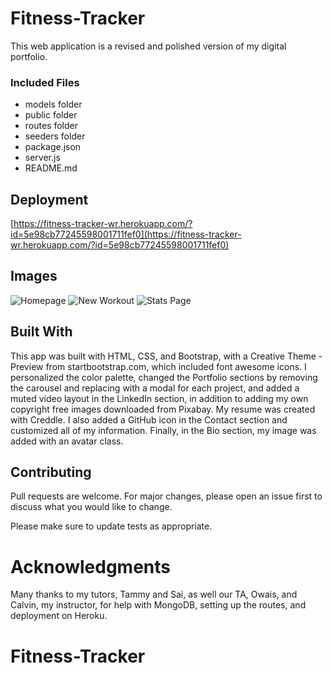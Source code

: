 # Fitness-Tracker

This web application is a revised and polished version of my digital portfolio.

### Included Files

* models folder
* public folder
* routes folder
* seeders folder
* package.json
* server.js
* README.md



## Deployment

[https://fitness-tracker-wr.herokuapp.com/?id=5e98cb77245598001711fef0](https://fitness-tracker-wr.herokuapp.com/?id=5e98cb77245598001711fef0)

## Images

![Homepage](assets/img/portfolio/burger.jpg) 
![New Workout](assets/img/portfolio/code.jpg) 
![Stats Page](assets/img/portfolio/laptop.jpg) 

## Built With

This app was built with HTML, CSS, and Bootstrap, with a Creative Theme - Preview from startbootstrap.com, which included font awesome icons. I personalized the color palette, changed the Portfolio sections by removing the carousel and replacing with a modal for each project, and added a muted video layout in the LinkedIn section, in addition to adding my own copyright free images downloaded from Pixabay. My resume was created with Creddle. I also added a GitHub icon in the Contact section and customized all of my information. Finally, in the Bio section, my image was added with an avatar class.

## Contributing

Pull requests are welcome. For major changes, please open an issue first to discuss what you would like to change.

Please make sure to update tests as appropriate.

# Acknowledgments

Many thanks to my tutors, Tammy and Sai, as well our TA, Owais, and Calvin, my instructor, for help with MongoDB, setting up the routes, and deployment on Heroku.





# Fitness-Tracker